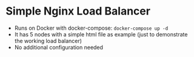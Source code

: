 # Simple Nginx Load Balancer

* Runs on Docker with docker-compose: ```docker-compose up -d```
* It has 5 nodes with a simple html file as example (just to demonstrate the working load balancer)
* No additional configuration needed
